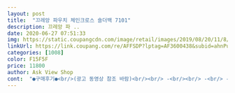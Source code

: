 ```yaml
---
layout: post 
title:  "끄레앙 파우치 체인크로스 숄더백 7101" 
description: 끄레앙 파 ..
date: 2020-06-27 07:51:33 
img: https://static.coupangcdn.com/image/retail/images/2019/08/20/11/8/15690ee1-a39b-489f-a9a7-89d8298afd56.jpg 
linkUrl: https://link.coupang.com/re/AFFSDP?lptag=AF3600438&subid=ahnPublicAsk&pageKey=286036341&itemId=907065157&vendorItemId=5271717515&traceid=V0-113-eb8d5125cbd69767 
categories: [1008] 
color: F15F5F 
price: 11800 
author: Ask View Shop 
cont:  "●구매후기●<br/>(광고 동영상 참조 바람)<br/><br/> -<br/><br/> -<br/> -<br/> -<br/>19년 8월 17일 추가<br/>20년 04월 11일 추가<br/>600페이지가 넘는 소설책 한 권 넣으니 폭 길이 딱입니다.<br/><br/>@사용도<br/>@수납<br/>@스트랩<br/>@전체적 느낌<br/>₩ 11.<br/>900<br/><br/>가격대비 진짜 고퀄백입니다.<br/><br/>가방수납 꽤 들어갑니다.<br/>.<br/><br/>고리가파손되네요<br/>긴 체인 묶어서 짧게 해도 좋고<br/>길이 딱인 숄더백이 되네요!<br/>길이를 내맘대로  조절할 수 있어요.<br/>^^<br/>놀라운건... <br/><br/>다른 색상도  있으면  또 사고 싶네요.<br/><br/>다시 잘 쓰고있습니다<br/>다용도로 사용가능해서 완전 좋음<br/>다이소에서 색상은다르지만  사이즈가 같아서 고리 4개짜리 1000원에사서 교체했습니다 티잘안나요<br/>담배 팩트 립 지갑 휴대폰 정도넣으면 딱일듯요<br/>더블 스트랩으론 숄더백<br/>마네킹이 들고 있는 사진보고 클거라고 생각했는데... <br/>ㅠ<br/>만원대라... <br/> 이정도면 가성비 좋아요.<br/><br/>만족해요 ^^<br/>많이  작아 보여요.<br/><br/>모바일로쓰다보니 (키보드는 400나오는데 모바일을 잘못해요 ㅠㅠ)  10분정도 흘렀는데 손톱기스가 조금씩 복구됐는지  안보이네요)<br/>무광이라 이뿌고<br/>불룩하게 안넣고 예쁘게 넣으려면요<br/>빠른 배송, 더스트파우치(?)에 깔끔 포장<br/>사이즈 크진 않지만... <br/>.<br/> 필수품 (지갑.<br/> 안경.<br/> 차키.<br/> 팩트.<br/> 립스틱) 다들어가고  고리를 올려서 체인에 걸면<br/>사진에 지갑 팩트 립 만 넣었을때와 선글라스케이스 추가했을때입니다<br/>생각보다 작은데 제가 사이즈 안보고주문해서요<br/>손에 들면 클러치백.<br/>.<br/><br/>솔직한 제 상품평과 사진이 도움 되시길 바래요<br/>숄더백이 아니라 그냥 파우치가 맞네요 .<br/><br/>스트랩 길게는 크로스백<br/>실용적이에요.<br/> ^^ 추.<br/> 천 해요 <br/>썬글라스케이스도 들어가지만 닫았을때 사진처럼 벌어집니다<br/>안감이 매쉬 재질이라 그런지 정말 얇고 가벼워요.<br/><br/>애들 데리고 밥먹으러 나왔어요.<br/>(마지막사진)<br/>얇아도  짱짱해요.<br/><br/>어깨 체인이 많이 길어서 가방이 골반 밑에 있어요.<br/><br/>어깨에 매니 이쁘네요.<br/><br/>어차피 몇번안쓸거같지만.<br/>.<br/><br/>어차피 집앞에 반주하라러 갈때나 맬거같아서 손톱으로 긁어봤는데  긁힌자국이 남긴하지만 티가 잘안납니다<br/>여러번 긁어봤습니다  겉 마감재(?)라고해야하나... <br/><br/>옆통이 넓지 않습니다<br/>오래쓸거같습니다<br/>올여름 애정템 될 듯^#<br/>은색은 쿠팡에서도 안팔아서요<br/>이건튼튼한데 이 마감재를 매쉬천에 붙여둔(그래서 가벼운거겠죠.<br/> 체인무게가 다라고보면됩니다) 거라 (매쉬도 실밥뜯기는매쉬아니고 튼튼해보여요)  뜯기면 다시 붙이면 될거같아요<br/>장지갑 하나 팩트, 립스틱, 휴대용 휴지, 휴대폰, 차열쇠.<br/>.<br/>넣으니 딱입니다.<br/><br/>장지갑.<br/> 핸드폰.<br/> 화장품 약간.<br/> 넣으면 꽉 찰거같아요.<br/><br/>전 체인 스트랩을 더블로 맸는데<br/>정말 마실용으로 10번미만 사용했습니다<br/>지퍼도 잠기구요.<br/><br/>집근처 마실 자주다니시는 분들은 본전뽑고도 남으실듯<br/>체인도 색이 이쁘고<br/>체인은 탈부착 가능하고<br/>체인을 2줄로 연결해서 사용해도 이쁘네요.<br/><br/>체인줄도 짧아지고<br/>크로스 백으로 하기엔 길이감 좋아요.<br/><br/>" 
---
```

